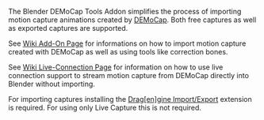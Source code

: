 The Blender DEMoCap Tools Addon simplifies the process of importing motion capture animations created by [DEMoCap](https://dragondreams.ch/index.php/democap-dragengine-motion-capture). Both free captures as well as exported captures are supported.

See [Wiki Add-On Page](https://developer.dragondreams.ch/wiki/doku.php/democap:blender_democaptools) for informations on how to import motion capture created with DEMoCap as well as using tools like correction bones.

See [Wiki Live-Connection Page](https://developer.dragondreams.ch/wiki/doku.php/democap:blender_democaplive) for information on how to use live connection support to stream motion capture from DEMoCap directly into Blender without importing.

For importing captures installing the [Drag\[en\]gine Import/Export](https://extensions.blender.org/add-ons/dragengine-tools) extension is required. For using only Live Capture this is not required.
